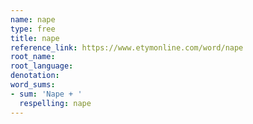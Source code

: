 ```yaml
---
name: nape
type: free
title: nape
reference_link: https://www.etymonline.com/word/nape
root_name: 
root_language: 
denotation: 
word_sums:
- sum: 'Nape + '
  respelling: nape
---
```

